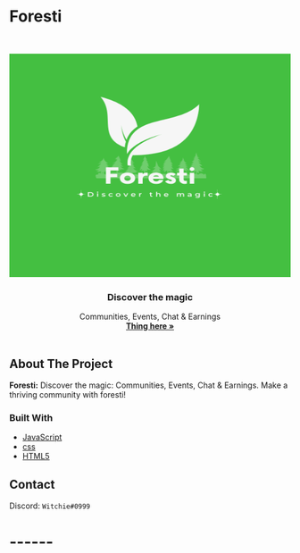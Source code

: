 # Foresti

<!-- PROJECT LOGO -->
<br />
<p align="center">
    <a href="http://www.witchie-me.xyz/">
    <img src="/images/Foresti.png" alt="Logo" width="600" height="400">
  </a>

  <h3 align="center">Discover the magic</h3>

  <p align="center">
    Communities, Events, Chat & Earnings
    <br />
    <a href="http://www.witchie-me.xyz/"><strong> Thing here »</strong></a>
    <br />
    <br />
  </p>
</p>



<!-- ABOUT THE PROJECT -->
## About The Project

**Foresti:**
Discover the magic: Communities, Events, Chat & Earnings. Make a thriving community with foresti!



### Built With

* [JavaScript](https://www.javascript.com/)
* [css](https://www.w3schools.com/css/default.asp)
* [HTML5](https://www/html5.com/)


<!-- CONTACT -->
## Contact

Discord: `Witchie#0999`

# ------
